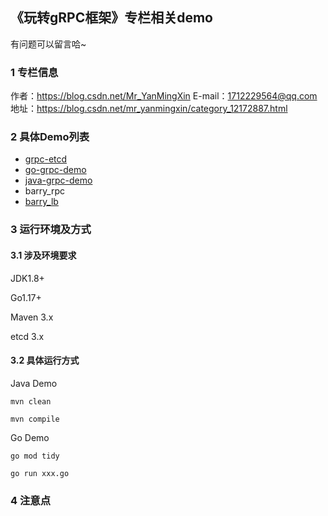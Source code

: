 ## 《玩转gRPC框架》专栏相关demo

有问题可以留言哈~

### 1 专栏信息

作者：https://blog.csdn.net/Mr_YanMingXin
E-mail：1712229564@qq.com
地址：https://blog.csdn.net/mr_yanmingxin/category_12172887.html

### 2 具体Demo列表

- [grpc-etcd](./grpc-etcd)
- [go-grpc-demo](./go-grpc-demo)
- [java-grpc-demo](./java-grpc-demo)
- barry_rpc
- [barry_lb](./barry_lb)

### 3 运行环境及方式

#### 3.1 涉及环境要求

JDK1.8+

Go1.17+

Maven 3.x

etcd 3.x

#### 3.2 具体运行方式

Java Demo

```shell
mvn clean 

mvn compile
```

Go Demo

```shell
go mod tidy 

go run xxx.go
```

### 4 注意点
